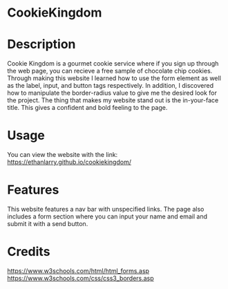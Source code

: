 # CookieKingdom

# Description

Cookie Kingdom is a gourmet cookie service where if you sign up through the web page, you can recieve a free sample of chocolate chip cookies. Through making this website I learned how to use the form element as well as the label, input, and button tags respectively. In addition, I discovered how to manipulate the border-radius value to give me the desired look for the project. The thing that makes my website stand out is the in-your-face title. This gives a confident and bold feeling to the page.

# Usage

You can view the website with the link:
https://ethanlarry.github.io/cookiekingdom/ 

# Features

This website features a nav bar with unspecified links. The page also includes a form section where you can input your name and email and submit it with a send
button.

# Credits

https://www.w3schools.com/html/html_forms.asp <br>
https://www.w3schools.com/css/css3_borders.asp 
